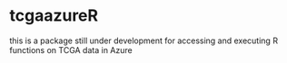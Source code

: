 # tcgaazureR
this is a package still under development for accessing and executing R functions on TCGA data in Azure
